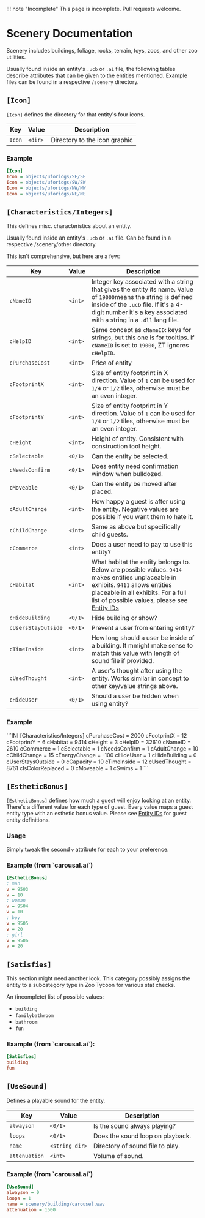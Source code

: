 !!! note "Incomplete"
    This page is incomplete. Pull requests welcome.

# Scenery Documentation

Scenery includes buildings, foliage, rocks, terrain, toys, zoos, and other zoo utilities.

Usually found inside an entity's `.ucb` or `.ai` file, the following tables describe attributes that can  be given to the entities mentioned. Example files can be found in a respective `/scenery` directory.

## `[Icon]`

`[Icon]` defines the directory for that entity's four icons.

| Key                  | Value | Description|
|----------------------|------|-----|
| `Icon` | `<dir>` | Directory to the icon graphic |

<h3>Example</h3>

```INI
[Icon]
Icon = objects/uforidgs/SE/SE
Icon = objects/uforidgs/SW/SW
Icon = objects/uforidgs/NW/NW
Icon = objects/uforidgs/NE/NE
```

## `[Characteristics/Integers]`

This defines misc. characteristics about an entity. 

Usually found inside an entity's `.ucb` or `.ai` file. Can be found in a respective /scenery/other directory.

This isn't comprehensive, but here are a few:


| Key                  | Value | Description|
|----------------------|------|-----|
| `cNameID`            | `<int>` | Integer key associated with a string that gives the entity its name. Value of `19000`means the string is defined inside of the `.ucb` file. If it's a 4-digit number it's a key associated with a string in a `.dll` lang file. |
| `cHelpID` | `<int>` | Same concept as `cNameID`: keys for strings, but this one is for tooltips. If `cNameID` is set to `19000`, ZT ignores `cHelpID`. |
|`cPurchaseCost` | `<int>` | Price of entity |
| `cFootprintX` | `<int>` | Size of entity footprint in X direction. Value of `1` can be used for `1/4` or `1/2` tiles, otherwise must be an even integer. |
| `cFootprintY` | `<int>` | Size of entity footprint in Y direction. Value of `1` can be used for `1/4` or `1/2` tiles, otherwise must be an even integer. |
| `cHeight` | `<int>` | Height of entity. Consistent with construction tool height. |
| `cSelectable` | `<0/1>` | Can the entity be selected. |
| `cNeedsConfirm` | `<0/1>` | Does entity need confirmation window when bulldozed. |
| `cMoveable` | `<0/1>` | Can the entity be moved after placed. |
| `cAdultChange` | `<int>` | How happy a guest is after using the entity. Negative values are possible if you want them to hate it. | 
| `cChildChange` | `<int>` | Same as above but specifically child guests. |
| `cCommerce` | `<int>` | Does a user need to pay to use this entity? |
| `cHabitat` | `<int>` | What habitat the entity belongs to. Below are possible values. `9414` makes entities unplaceable in exhibits. `9411` allows entities placeable in all exhibits. For a full list of possible values, please see [Entity IDs](./entity_ids.md#terrain)|
| `cHideBuilding` | `<0/1>` | Hide building or show? |
| `cUsersStayOutside` | `<0/1>` | Prevent a user from entering entity? |
| `cTimeInside` | `<int>` | How long should a user be inside of a building. It mmight make sense to match this value with length of sound file if provided. 
| `cUsedThought` | `<int>` | A user's thought after using the entity. Works similar in concept to other key/value strings above. |   
| `cHideUser` | `<0/1>` | Should a user be hidden when using entity? |

<h3>Example</h3>
```INI
[Characteristics/Integers]
cPurchaseCost = 2000
cFootprintX = 12
cFootprintY = 6
cHabitat = 9414
cHeight = 3
cHelpID = 32610
cNameID = 2610
cCommerce = 1
cSelectable = 1
cNeedsConfirm = 1
cAdultChange = 10
cChildChange = 15
cEnergyChange = -100
cHideUser = 1
cHideBuilding = 0
cUserStaysOutside = 0
cCapacity = 10
cTimeInside = 12
cUsedThought = 8761
cIsColorReplaced = 0
cMoveable = 1
cSwims = 1
```

## `[EstheticBonus]`

`[EstheticBonus]` defines how much a guest will enjoy looking at an entity. There's a different value for each type of guest. Every value maps a guest entity type with an esthetic bonus value. Please see [Entity IDs](./entity_ids.md#guests) for guest entity definitions.

### Usage 

Simply tweak the second `v` attribute for each to your preference.

<h3>Example (from `carousal.ai`)</h3>

```INI
[EstheticBonus]
; man
v = 9503
v = 10
; woman
v = 9504
v = 10
; boy
v = 9505
v = 20
; girl
v = 9506
v = 20
```

## `[Satisfies]`

This section might need another look. This category possibly assigns the entity to a subcategory type in Zoo Tycoon for various stat checks.

An (incomplete) list of possible values:

- `building`
- `familybathroom`
- `bathroom`
- `fun`

<h3>Example (from `carousal.ai`):</h3>

```INI
[Satisfies]
building
fun
```

## `[UseSound]`

Defines a playable sound for the entity.

| Key                  | Value | Description|
|----------------------|------|-----|
| `alwayson` | `<0/1>` | Is the sound always playing? |
| `loops` | `<0/1>` | Does the sound loop on playback. |
| `name` | `<string dir>` | Directory of sound file to play. |
| `attenuation` | `<int>` | Volume of sound. |

<h3>Example (from `carousal.ai`)</h3>

```INI
[UseSound]
alwayson = 0
loops = 1
name = scenery/building/carousel.wav
attenuation = 1500
```